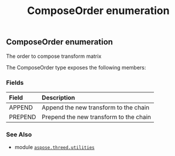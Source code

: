 ﻿---
title: ComposeOrder enumeration
second_title: Aspose.3D for Python via .NET API References
description: 
type: docs
weight: 250
url: /aspose.threed.utilities/composeorder/
is_root: false
---

## ComposeOrder enumeration

The order to compose transform matrix



The ComposeOrder type exposes the following members:

### Fields
| Field | Description |
| :- | :- |
| APPEND | Append the new transform to the chain |
| PREPEND | Prepend the new transform to the chain |



### See Also
* module [`aspose.threed.utilities`](..)
